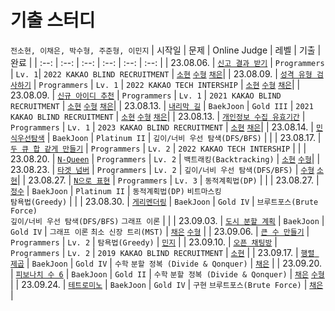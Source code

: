 # 기출 스터디
`전소현, 이채은, 박수형, 주준형, 이민지`
| 시작일 | 문제 | Online Judge | 레벨 | 기출 | 완료 |
| :--: | :--: | :--: | :--: | :--: | :--: |
| 23.08.06. | [`신고 결과 받기`](https://school.programmers.co.kr/learn/courses/30/lessons/92334) | `Programmers` | `Lv. 1`| `2022 KAKAO BLIND RECRUITMENT` | [`소현`](https://github.com/Dachaes/BaekJoon/tree/master/%ED%94%84%EB%A1%9C%EA%B7%B8%EB%9E%98%EB%A8%B8%EC%8A%A4/lv1/92334.%E2%80%85%EC%8B%A0%EA%B3%A0%E2%80%85%EA%B2%B0%EA%B3%BC%E2%80%85%EB%B0%9B%EA%B8%B0) [`수형`](https://github.com/nastorond/BOJ/tree/main/%ED%94%84%EB%A1%9C%EA%B7%B8%EB%9E%98%EB%A8%B8%EC%8A%A4/lv1/92334.%E2%80%85%EC%8B%A0%EA%B3%A0%E2%80%85%EA%B2%B0%EA%B3%BC%E2%80%85%EB%B0%9B%EA%B8%B0) [`채은`](https://www.notion.so/4f43324206aa49bdb007c592f2d45fab)|
| 23.08.09. | [`성격 유형 검사하기`](https://school.programmers.co.kr/learn/courses/30/lessons/118666) | `Programmers` | `Lv. 1` | `2022 KAKAO TECH INTERSHIP` | [`소현`](https://github.com/Dachaes/BaekJoon/blob/master/%ED%94%84%EB%A1%9C%EA%B7%B8%EB%9E%98%EB%A8%B8%EC%8A%A4/lv1/118666.%E2%80%85%EC%84%B1%EA%B2%A9%E2%80%85%EC%9C%A0%ED%98%95%E2%80%85%EA%B2%80%EC%82%AC%ED%95%98%EA%B8%B0/%EC%84%B1%EA%B2%A9%E2%80%85%EC%9C%A0%ED%98%95%E2%80%85%EA%B2%80%EC%82%AC%ED%95%98%EA%B8%B0.py) [`수형`](https://github.com/nastorond/BOJ/tree/main/%ED%94%84%EB%A1%9C%EA%B7%B8%EB%9E%98%EB%A8%B8%EC%8A%A4/lv1/118666.%E2%80%85%EC%84%B1%EA%B2%A9%E2%80%85%EC%9C%A0%ED%98%95%E2%80%85%EA%B2%80%EC%82%AC%ED%95%98%EA%B8%B0) [`채은`](https://www.notion.so/aed7cad9b7c74d829c68e63da8bb422d)|
| 23.08.09. | [`신규 아이디 추천`](https://school.programmers.co.kr/learn/courses/30/lessons/72410) | `Programmers` | `Lv. 1` | `2021 KAKAO BLIND RECRUITMENT` | [`소현`](https://www.notion.so/90dea510071b40e38a51a5af7b5ec7af) [`수형`](https://www.notion.so/1ba198c4f63840398af1288766380916) [`채은`](https://www.notion.so/aec49fd557204713b7a32d859692cd27)|
| 23.08.13. | [`내리막 길`](https://www.acmicpc.net/problem/1520) | `BaekJoon` | `Gold III` | `2021 KAKAO BLIND RECRUITMENT` | [`소현`](https://www.notion.so/90dea510071b40e38a51a5af7b5ec7af) [`수형`](https://www.notion.so/1ba198c4f63840398af1288766380916) [`채은`](https://www.notion.so/aec49fd557204713b7a32d859692cd27)|
| 23.08.13. | [`개인정보 수집 유효기간`](https://school.programmers.co.kr/learn/courses/30/lessons/150370) | `Programmers` | `Lv. 1` | `2023 KAKAO BLIND RECRUITMENT` | [`소현`](https://www.notion.so/bf32d952b8e648a5b35e3242353280db) [`채은`](https://www.notion.so/36ce9c58c1ec49158e19e79f6588cbf4)|
| 23.08.14. | [`민식우선탐색`](https://www.acmicpc.net/problem/1376) | `BaekJoon` | `Platinum II` | `깊이/너비 우선 탐색(DFS/BFS)` | |
| 23.08.17. | [`두 큐 합 같게 만들기`](https://school.programmers.co.kr/learn/courses/30/lessons/118667) | `Programmers` | `Lv. 2` | `2022 KAKAO TECH INTERSHIP` | |
| 23.08.20. | [`N-Queen`](https://school.programmers.co.kr/learn/courses/30/lessons/12952) | `Programmers` | `Lv. 2` | `백트래킹(Backtracking)` | [`소현`](https://www.notion.so/N-Queen-ab9bf45760624367b55bbf5aec01aab9) [`수형`](https://www.notion.so/N-Queen-ee980ab47d2c4ac4ad18d1e8cb9e7b0f)|
| 23.08.23. | [`타겟 넘버`](https://school.programmers.co.kr/learn/courses/30/lessons/12952) | `Programmers` | `Lv. 2` | `깊이/너비 우선 탐색(DFS/BFS)` | [`수형`](https://www.notion.so/82401ec8d8e74c79a32461b4e7c41697) [`소현`](https://www.notion.so/efd7aaf97661463d826c41d1c97b452c)|
| 23.08.27. | [`N으로 표현`](https://school.programmers.co.kr/learn/courses/30/lessons/42895) | `Programmers` | `Lv. 3` | `동적계획법(DP)` | |
| 23.08.27. | [`정수`](https://www.acmicpc.net/problem/1040) | `BaekJoon` | `Platinum II` | `동적계획법(DP)` `비트마스킹`<br> `탐욕법(Greedy)` | |
| 23.08.30. | [`게리멘더링`](https://www.acmicpc.net/problem/17471) | `BaekJoon` | `Gold IV` | `브루트포스(Brute Force)`<br> `깊이/너비 우선 탐색(DFS/BFS)` `그래프 이론` | |
| 23.09.03. | [`도시 분할 계획`](https://www.acmicpc.net/problem/1647) | `BaekJoon` | `Gold IV` | `그래프 이론` `최소 신장 트리(MST)` | [`채은`](https://www.notion.so/dd88b7853f43463fbdfe1592d903a6f5) [`수형`](https://www.notion.so/23-09-03-91ddf661d04d46748821414f1770af5f) |
| 23.09.06. | [`큰 수 만들기`](https://school.programmers.co.kr/learn/courses/30/lessons/42883) | `Programmers` | `Lv. 2` | `탐욕법(Greedy)` | [`민지`](https://www.notion.so/6dbedea9567a4515ac45876524d62d65) |
| 23.09.10. | [`오픈 채팅방`](https://school.programmers.co.kr/learn/courses/30/lessons/42888) | `Programmers` | `Lv. 2` | `2019 KAKAO BLIND RECRUITMENT` | [`소현`](https://www.notion.so/efb8776d280244b697ceb12e907cbe8f) |
| 23.09.17. | [`행렬 제곱`](https://www.acmicpc.net/problem/10830) | `BaekJoon` | `Gold IV` | `수학` `분할 정복 (Divide & Qonquer)` | [`채은`](https://www.notion.so/cefcbe23bccc4972bba1e4a7f94b3f0d) |
| 23.09.20. | [`피보나치 수 6`](https://www.acmicpc.net/problem/11444) | `BaekJoon` | `Gold II` | `수학` `분할 정복 (Divide & Qonquer)` | [`채은`](https://www.notion.so/6-4d285cffffd44d40be5a5d025614195d) [`수형`](https://www.notion.so/6-b5e2f4e264dc45d199a05fc0395bc5af) |
| 23.09.24. | [`테트로미노`](https://www.acmicpc.net/problem/14500) | `BaekJoon` | `Gold IV` | `구현` `브루트포스(Brute Force)` | [`채은`](https://www.notion.so/cc2a4d88c72648dbb2b80e091289d970) |
